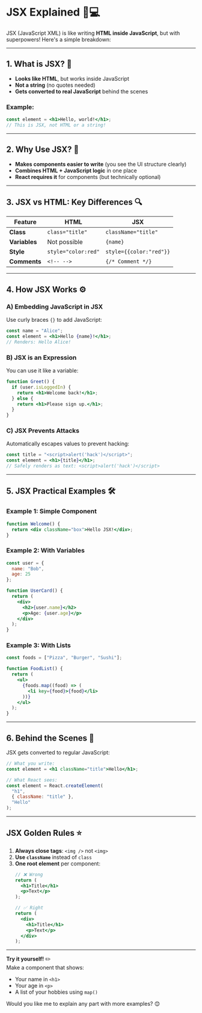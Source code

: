 # **JSX Explained** 🧑💻

JSX (JavaScript XML) is like writing **HTML inside JavaScript**, but with superpowers! Here's a simple breakdown:

---

## **1. What is JSX?** 🤔
- **Looks like HTML**, but works inside JavaScript
- **Not a string** (no quotes needed)
- **Gets converted to real JavaScript** behind the scenes

### Example:
```jsx
const element = <h1>Hello, world!</h1>;
// This is JSX, not HTML or a string!
```

---

## **2. Why Use JSX?** 🎯
- **Makes components easier to write** (you see the UI structure clearly)
- **Combines HTML + JavaScript logic** in one place
- **React requires it** for components (but technically optional)

---

## **3. JSX vs HTML: Key Differences** 🔍

| Feature        | HTML               | JSX                |
|----------------|--------------------|--------------------|
| **Class**      | `class="title"`    | `className="title"` |
| **Variables**  | Not possible       | `{name}`           |
| **Style**      | `style="color:red"`| `style={{color:"red"}}` |
| **Comments**   | `<!-- -->`         | `{/* Comment */}`  |

---

## **4. How JSX Works** ⚙️

### **A) Embedding JavaScript in JSX**
Use curly braces `{}` to add JavaScript:

```jsx
const name = "Alice";
const element = <h1>Hello {name}!</h1>;
// Renders: Hello Alice!
```

### **B) JSX is an Expression**
You can use it like a variable:

```jsx
function Greet() {
  if (user.isLoggedIn) {
    return <h1>Welcome back!</h1>;
  } else {
    return <h1>Please sign up.</h1>;
  }
}
```

### **C) JSX Prevents Attacks**
Automatically escapes values to prevent hacking:
```jsx
const title = "<script>alert('hack')</script>";
const element = <h1>{title}</h1>;
// Safely renders as text: <script>alert('hack')</script>
```

---

## **5. JSX Practical Examples** 🛠️

### **Example 1: Simple Component**
```jsx
function Welcome() {
  return <div className="box">Hello JSX!</div>;
}
```

### **Example 2: With Variables**
```jsx
const user = {
  name: "Bob",
  age: 25
};

function UserCard() {
  return (
    <div>
      <h2>{user.name}</h2>
      <p>Age: {user.age}</p>
    </div>
  );
}
```

### **Example 3: With Lists**
```jsx
const foods = ["Pizza", "Burger", "Sushi"];

function FoodList() {
  return (
    <ul>
      {foods.map((food) => (
        <li key={food}>{food}</li>
      ))}
    </ul>
  );
}
```

---

## **6. Behind the Scenes** 🔮
JSX gets converted to regular JavaScript:

```jsx
// What you write:
const element = <h1 className="title">Hello</h1>;

// What React sees:
const element = React.createElement(
  "h1",
  { className: "title" },
  "Hello"
);
```

---

## **JSX Golden Rules** ⭐
1. **Always close tags**: `<img />` not `<img>`
2. **Use `className`** instead of `class`
3. **One root element** per component:
   ```jsx
   // ❌ Wrong
   return (
     <h1>Title</h1>
     <p>Text</p>
   );

   // ✅ Right
   return (
     <div>
       <h1>Title</h1>
       <p>Text</p>
     </div>
   );
   ```

---

**Try it yourself!** ✏️  
Make a component that shows:
- Your name in `<h1>`
- Your age in `<p>`
- A list of your hobbies using `map()`

Would you like me to explain any part with more examples? 😊